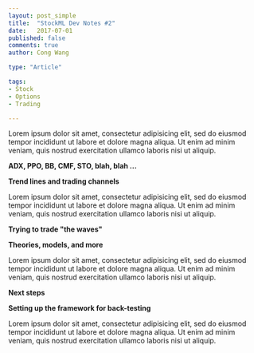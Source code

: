 ```yaml
---
layout: post_simple
title:  "StockML Dev Notes #2"
date:   2017-07-01
published: false
comments: true
author: Cong Wang

type: "Article"

tags:
- Stock
- Options
- Trading

---
```


Lorem ipsum dolor sit amet, consectetur adipisicing elit, sed do eiusmod tempor incididunt ut labore et dolore magna aliqua. Ut enim ad minim veniam, quis nostrud exercitation ullamco laboris nisi ut aliquip.

**ADX, PPO, BB, CMF, STO, blah, blah ...**

**Trend lines and trading channels**

Lorem ipsum dolor sit amet, consectetur adipisicing elit, sed do eiusmod tempor incididunt ut labore et dolore magna aliqua. Ut enim ad minim veniam, quis nostrud exercitation ullamco laboris nisi ut aliquip.

**Trying to trade "the waves"**

**Theories, models, and more**

Lorem ipsum dolor sit amet, consectetur adipisicing elit, sed do eiusmod tempor incididunt ut labore et dolore magna aliqua. Ut enim ad minim veniam, quis nostrud exercitation ullamco laboris nisi ut aliquip.

**Next steps**

**Setting up the framework for back-testing**

Lorem ipsum dolor sit amet, consectetur adipisicing elit, sed do eiusmod tempor incididunt ut labore et dolore magna aliqua. Ut enim ad minim veniam, quis nostrud exercitation ullamco laboris nisi ut aliquip.
